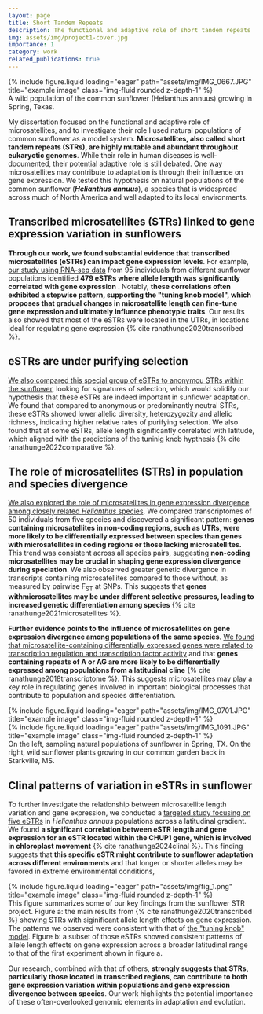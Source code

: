 ```yaml
---
layout: page
title: Short Tandem Repeats
description: The functional and adaptive role of short tandem repeats
img: assets/img/project1-cover.jpg
importance: 1
category: work
related_publications: true
---
```


<div class="row">
    <div class="col-sm mt-3 mt-md-0">
        {% include figure.liquid loading="eager" path="assets/img/IMG_0667.JPG" title="example image" class="img-fluid rounded z-depth-1" %}
    </div>
</div>
<div class="caption">
    A wild population of the common sunflower (Helianthus annuus) growing in Spring, Texas.
</div>

My dissertation focused on the functional and adaptive role of microsatellites, and to investigate their role I used natural populations of common sunflower as a model system. **Microsatellites, also called
short tandem repeats (STRs), are highly mutable and abundant throughout eukaryotic genomes**. While their role in human diseases is well-documented, their potential adaptive role is still debated.
One way microsatellites may contribute to adaptation is through their influence on gene expression. We tested this hypothesis on natural populations of the common sunflower (**_Helianthus annuus_**),
a species that is widespread across much of North America and well adapted to its local environments.

## Transcribed microsatellites (STRs) linked to gene expression variation in sunflowers

**Through our work, we found substantial evidence that transcribed microsatellites (eSTRs) can impact gene expression levels**. For example, [our study using RNA-seq data](https://doi.org/10.1111/mec.15440) from 95 individuals from different
sunflower populations identified **479 eSTRs where allele length was significantly correlated with gene expression** . Notably,
**these correlations often exhibited a stepwise pattern, supporting the "tuning knob model", which proposes that gradual changes in microsatellite length can fine-tune gene expression and ultimately influence phenotypic traits**. Our results also showed that most of the eSTRs
were located in the UTRs, in locations ideal for regulating gene expression {% cite ranathunge2020transcribed %}.

## eSTRs are under purifying selection

[We also compared this special group of eSTRs to anonymou STRs within the sunflower](https://doi.org/10.1007/s00438-022-01920-3), looking for signatures of selection, which would solidify our hypothesis that these eSTRs are indeed important in sunflower adaptation.
We found that compared to anonymous or predominantly neutral STRs, these eSTRs showed lower allelic diversity, heterozygozity and allelic richness, indicating higher relative rates of purifying selection.
We also found that at some eSTRs, allele length significantly correlated with latitude, which aligned with the predictions of the tuninig knob hypthesis {% cite ranathunge2022comparative %}.

## The role of microsatellites (STRs) in population and species divergence

[We also explored the role of microsatellites in gene expression divergence among closely related _Helianthus_ species](https://doi.org/10.3390/sym13060933). We compared transcriptomes of 50 individuals
from five species and discovered a significant pattern:
**genes containing microsatellites in non-coding regions, such as UTRs, were more likely to be differentially expressed between species than genes with microsatellites in coding regions or those lacking microsatellites.**
This trend was consistent across all species pairs, suggesting **non-coding microsatellites may be crucial in shaping gene expression divergence during speciation**.
We also observed greater genetic divergence in transcripts containing microsatellites compared to those without, as measured by pairwise F<sub>ST</sub> at SNPs. This suggests that
**genes withmicrosatellites may be under different selective pressures, leading to increased genetic differentiation among species** {% cite ranathunge2021microsatellites %}.

**Further evidence points to the influence of microsatellites on gene expression divergence among populations of the same species**.
[We found that microsatellite-containing differentially expressed genes were related to transcription regulation and transcription factor activity](https://doi.org/10.1111/mec.14522)
and that **genes containing repeats of A or AG are more likely to be differentially expressed among populations from a latitudinal cline** {% cite ranathunge2018transcriptome %}.
This suggests microsatellites may play a key role in regulating genes involved in important biological processes that contribute to population and species differentiation.

<div class="row d-flex">
    <div class="col-sm mt-3 mt-md-0 d-flex align-items-center">
        {% include figure.liquid loading="eager" path="assets/img/IMG_0701.JPG" title="example image" class="img-fluid rounded z-depth-1" %}
    </div>
    <div class="col-sm mt-3 mt-md-0 d-flex align-items-center">
        {% include figure.liquid loading="eager" path="assets/img/IMG_1091.JPG" title="example image" class="img-fluid rounded z-depth-1" %}
    </div>
</div>
<div class="caption">
    On the left, sampling natural populations of sunflower in Spring, TX. On the right, wild sunflower plants growing in our common garden back in Starkville, MS.
</div>

## Clinal patterns of variation in eSTRs in sunflower

To further investigate the relationship between microsatellite length variation and gene expression, we conducted a [targeted study focusing on five eSTRs](https://doi.org/10.3390/biom14080944)
in _Helianthus annuus_ populations across a latitudinal gradient.
We found **a significant correlation between eSTR length and gene expression for an eSTR located within the CHUP1 gene, which is involved in chloroplast movement** {% cite ranathunge2024clinal %}.
This finding suggests that **this specific eSTR might contribute to sunflower adaptation across different environments** and that longer or shorter alleles may be favored in extreme environmental conditions,

<div class="row">
    <div class="col-sm mt-3 mt-md-0">
        {% include figure.liquid loading="eager" path="assets/img/fig_1.png" title="example image" class="img-fluid rounded z-depth-1" %}
    </div>
</div>
<div class="caption">
    This figure summarizes some of our key findings from the sunflower STR project. Figure a: the main results from {% cite ranathunge2020transcribed %} showing STRs with siginificant allele length effects on gene expression. The patterns we observed were consistent with that of 
    <a href="https://www.cell.com/trends/genetics/fulltext/S0168-9525(97)01008-1" target="_blank">the "tuning knob" model</a>. Figure b: a subset of those eSTRs showed consistent patterns of allele length effects on gene expression across a broader latitudinal range to that of the first experiment shown in figure a. 
</div>

Our research, combined with that of others, **strongly suggests that STRs, particularly those located in transcribed regions, can contribute to both gene expression variation within
populations and gene expression divergence between species**. Our work highlights the potential importance of these often-overlooked genomic elements in adaptation and evolution.
